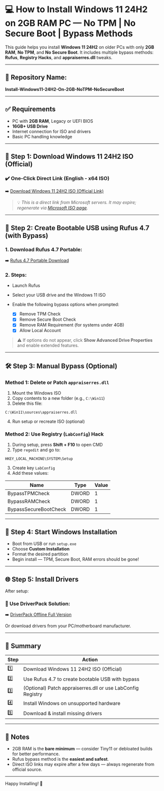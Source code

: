 
# 💻 How to Install Windows 11 24H2 on 2GB RAM PC — No TPM | No Secure Boot | Bypass Methods

This guide helps you install **Windows 11 24H2** on older PCs with only **2GB RAM**, **No TPM**, and **No Secure Boot**. It includes multiple bypass methods: **Rufus**, **Registry Hacks**, and **appraiserres.dll** tweaks.

---

## 📂 Repository Name:
**Install-Windows11-24H2-On-2GB-NoTPM-NoSecureBoot**

---

## ✅ Requirements

- PC with **2GB RAM**, Legacy or UEFI BIOS
- **16GB+ USB Drive**
- Internet connection for ISO and drivers
- Basic PC handling knowledge

---

## 🔻 Step 1: Download Windows 11 24H2 ISO (Official)

### ✔️ One-Click Direct Link (English - x64 ISO)
➡️ [Download Windows 11 24H2 ISO (Official Link)](https://software.download.prss.microsoft.com/dbazure/Win11_24H2_English_x64v1.iso)

> 💡 *This is a direct link from Microsoft servers. It may expire; regenerate via [Microsoft ISO page](https://www.microsoft.com/en-us/software-download/windows11).*

---

## 🔧 Step 2: Create Bootable USB using Rufus 4.7 (with Bypass)

### 1. Download Rufus 4.7 Portable:
➡️ [Rufus 4.7 Portable Download](https://github.com/pbatard/rufus/releases/download/v4.7/rufus-4.7p.exe)

### 2. Steps:

- Launch Rufus
- Select your USB drive and the Windows 11 ISO
- Enable the following bypass options when prompted:

  - [x] Remove TPM Check  
  - [x] Remove Secure Boot Check  
  - [x] Remove RAM Requirement (for systems under 4GB)  
  - [x] Allow Local Account

> ⚠️ If options do not appear, click **Show Advanced Drive Properties** and enable extended features.

---

## 🛠️ Step 3: Manual Bypass (Optional)

### Method 1: Delete or Patch `appraiserres.dll`

1. Mount the Windows ISO
2. Copy contents to a new folder (e.g., `C:\Win11`)
3. Delete this file:
```plaintext
C:\Win11\sources\appraiserres.dll
```
4. Run setup or recreate ISO (optional)

### Method 2: Use Registry (`LabConfig`) Hack

1. During setup, press **Shift + F10** to open CMD
2. Type `regedit` and go to:
```
HKEY_LOCAL_MACHINE\SYSTEM\Setup
```
3. Create key `LabConfig`
4. Add these values:

| Name | Type | Value |
|------|------|-------|
| BypassTPMCheck | DWORD | 1 |
| BypassRAMCheck | DWORD | 1 |
| BypassSecureBootCheck | DWORD | 1 |

---

## 🚀 Step 4: Start Windows Installation

- Boot from USB or run `setup.exe`
- Choose **Custom Installation**
- Format the desired partition
- Begin install — TPM, Secure Boot, RAM errors should be gone!

---

## 🌐 Step 5: Install Drivers

After setup:

### 🔻 Use DriverPack Solution:
➡️ [DriverPack Offline Full Version](https://drp.su/en/foradmin)

Or download drivers from your PC/motherboard manufacturer.

---

## 📘 Summary

| Step | Action |
|------|--------|
| 1️⃣ | Download Windows 11 24H2 ISO (Official) |
| 2️⃣ | Use Rufus 4.7 to create bootable USB with bypass |
| 3️⃣ | (Optional) Patch appraiserres.dll or use LabConfig Registry |
| 4️⃣ | Install Windows on unsupported hardware |
| 5️⃣ | Download & install missing drivers |

---

## 📎 Notes

- 2GB RAM is the **bare minimum** — consider Tiny11 or debloated builds for better performance.
- Rufus bypass method is the **easiest and safest**.
- Direct ISO links may expire after a few days — always regenerate from official source.

---

Happy Installing! 🎉
